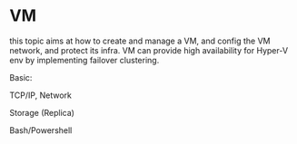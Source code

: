 # VM

this topic aims at how to create and manage a VM, and config the VM network, and protect its infra. VM can provide high availability for Hyper-V env by implementing failover clustering.

Basic:

TCP/IP, Network

Storage (Replica)

Bash/Powershell
